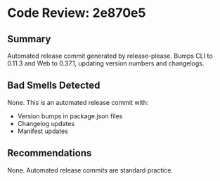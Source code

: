 # Code Review: 2e870e5

## Summary
Automated release commit generated by release-please. Bumps CLI to 0.11.3 and Web to 0.37.1, updating version numbers and changelogs.

## Bad Smells Detected
None. This is an automated release commit with:
- Version bumps in package.json files
- Changelog updates
- Manifest updates

## Recommendations
None. Automated release commits are standard practice.
